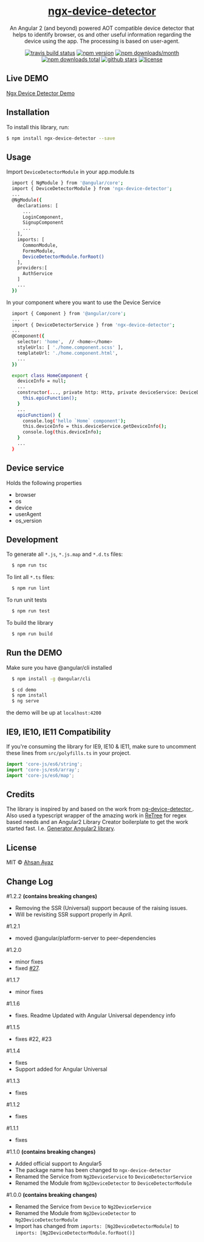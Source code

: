 <a href="https://koderlabs.github.io/ngx-device-detector">
    <h1 align="center">ngx-device-detector</h1> 
</a>

<p align="center">
An Angular 2 (and beyond) powered AOT compatible device detector that helps to identify browser, os and other useful information regarding the device using the app. The processing is based on user-agent.
</p>

<p align="center">
<a href="https://travis-ci.org/KoderLabs/ngx-device-detector"><img src="http://img.shields.io/travis/KoderLabs/ngx-device-detector.svg?style=flat" alt="travis build status" ></a>
<a href="https://www.npmjs.com/package/ngx-device-detector"><img src="https://img.shields.io/npm/v/ngx-device-detector.svg" alt="npm version" ></a>
<a href="https://www.npmjs.com/package/ngx-device-detector"><img src="https://img.shields.io/npm/dm/ngx-device-detector.svg" alt="npm downloads/month" ></a>
<a href="https://www.npmjs.com/package/ngx-device-detector"><img src="https://img.shields.io/npm/dt/ngx-device-detector.svg?style=flat-square" alt="npm downloads total" ></a>
<a href="https://www.npmjs.com/package/ngx-device-detector"><img src="https://img.shields.io/github/stars/KoderLabs/ngx-device-detector.svg?style=social&label=Star&style=flat-square" alt="github stars" ></a>
<a href="https://www.npmjs.com/package/ngx-device-detector"><img src="https://img.shields.io/npm/l/ngx-device-detector.svg?style=flat-square" alt="license" ></a>
</p>


## Live DEMO

[Ngx Device Detector Demo](https://koderlabs.github.io/ngx-device-detector)


## Installation

To install this library, run:

```bash
$ npm install ngx-device-detector --save
```

## Usage
Import `DeviceDetectorModule` in your app.module.ts
```bash
  import { NgModule } from '@angular/core';
  import { DeviceDetectorModule } from 'ngx-device-detector';
  ...
  @NgModule({
    declarations: [
      ...
      LoginComponent,
      SignupComponent
      ...
    ],
    imports: [
      CommonModule,
      FormsModule,
      DeviceDetectorModule.forRoot()
    ],
    providers:[
      AuthService
    ]
    ...
  })
```

In your component where you want to use the Device Service
```bash
  import { Component } from '@angular/core';
  ...
  import { DeviceDetectorService } from 'ngx-device-detector';
  ...
  @Component({
    selector: 'home',  // <home></home>
    styleUrls: [ './home.component.scss' ],
    templateUrl: './home.component.html',
    ...
  })

  export class HomeComponent {
    deviceInfo = null;
    ...
    constructor(..., private http: Http, private deviceService: DeviceDetectorService) {
      this.epicFunction();
    }
    ...
    epicFunction() {
      console.log('hello `Home` component');
      this.deviceInfo = this.deviceService.getDeviceInfo();
      console.log(this.deviceInfo);
    }
    ...
  }

```

## Device service
Holds the following properties
* browser
* os
* device
* userAgent
* os_version

## Development

To generate all `*.js`, `*.js.map` and `*.d.ts` files:

```bash
  $ npm run tsc
```

To lint all `*.ts` files:

```bash
  $ npm run lint
```

To run unit tests
```bash
  $ npm run test
```

To build the library
```bash
  $ npm run build
```


## Run the DEMO

Make sure you have @angular/cli installed

```bash
  $ npm install -g @angular/cli
```

```bash
  $ cd demo
  $ npm install
  $ ng serve
```

the demo will be up at `localhost:4200`

## IE9, IE10, IE11 Compatibility

If you're consuming the library for IE9, IE10 & IE11, make sure to uncomment these lines from `src/polyfills.ts` in your project.

```typescript
import 'core-js/es6/string';
import 'core-js/es6/array';
import 'core-js/es6/map';
```

## Credits

The library is inspired by and based on the work from [ng-device-detector ](https://github.com/srfrnk/ng-device-detector). Also used a typescript wrapper of the amazing work in [ReTree](https://github.com/srfrnk/re-tree) for regex based needs and an Angular2 Library Creator boilerplate to get the work started fast. I.e. [Generator Angular2 library](https://github.com/jvandemo/generator-angular2-library).

## License

MIT © [Ahsan Ayaz](https://github.com/AhsanAyaz)


## Change Log

#1.2.2 **(contains breaking changes)**
- Removing the SSR (Universal) support because of the raising issues. 
- Will be revisiting SSR support properly in April.

#1.2.1
- moved @angular/platform-server to peer-dependencies

#1.2.0
- minor fixes
- fixed [#27](https://github.com/KoderLabs/ngx-device-detector/issues/27).

#1.1.7
- minor fixes

#1.1.6
- fixes. Readme Updated with Angular Universal dependency info

#1.1.5
- fixes #22, #23

#1.1.4
- fixes
- Support added for Angular Universal

#1.1.3
- fixes

#1.1.2
- fixes

#1.1.1
- fixes

#1.1.0 **(contains breaking changes)**

- Added official support to Angular5
- The package name has been changed to `ngx-device-detector`
- Renamed the Service from `Ng2DeviceService` to `DeviceDetectorService`
- Renamed the Module from `Ng2DeviceDetector` to `DeviceDetectorModule`

#1.0.0 **(contains breaking changes)**

- Renamed the Service from `Device` to `Ng2DeviceService`
- Renamed the Module from `Ng2DeviceDetector` to `Ng2DeviceDetectorModule`
- Import has changed from `imports: [Ng2DeviceDetectorModule]` to `imports: [Ng2DeviceDetectorModule.forRoot()]`
